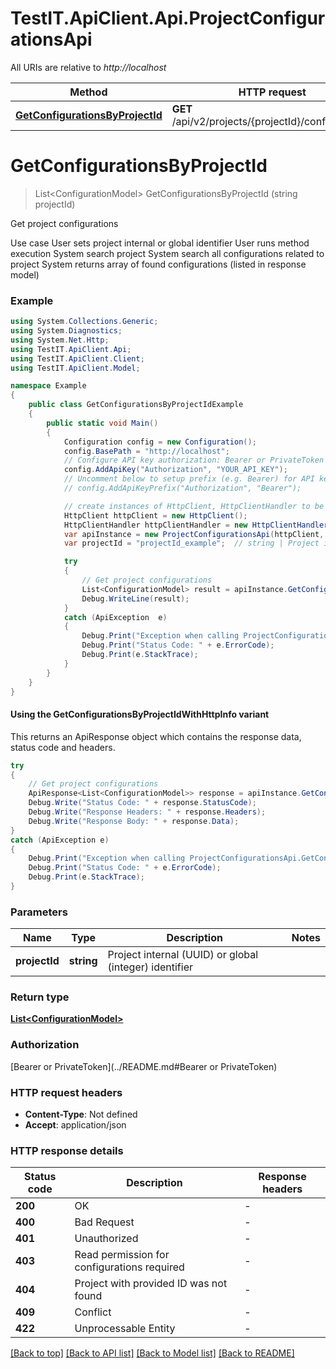 # TestIT.ApiClient.Api.ProjectConfigurationsApi

All URIs are relative to *http://localhost*

| Method | HTTP request | Description |
|--------|--------------|-------------|
| [**GetConfigurationsByProjectId**](ProjectConfigurationsApi.md#getconfigurationsbyprojectid) | **GET** /api/v2/projects/{projectId}/configurations | Get project configurations |

<a id="getconfigurationsbyprojectid"></a>
# **GetConfigurationsByProjectId**
> List&lt;ConfigurationModel&gt; GetConfigurationsByProjectId (string projectId)

Get project configurations

  Use case    User sets project internal or global identifier    User runs method execution    System search project    System search all configurations related to project    System returns array of found configurations (listed in response model)

### Example
```csharp
using System.Collections.Generic;
using System.Diagnostics;
using System.Net.Http;
using TestIT.ApiClient.Api;
using TestIT.ApiClient.Client;
using TestIT.ApiClient.Model;

namespace Example
{
    public class GetConfigurationsByProjectIdExample
    {
        public static void Main()
        {
            Configuration config = new Configuration();
            config.BasePath = "http://localhost";
            // Configure API key authorization: Bearer or PrivateToken
            config.AddApiKey("Authorization", "YOUR_API_KEY");
            // Uncomment below to setup prefix (e.g. Bearer) for API key, if needed
            // config.AddApiKeyPrefix("Authorization", "Bearer");

            // create instances of HttpClient, HttpClientHandler to be reused later with different Api classes
            HttpClient httpClient = new HttpClient();
            HttpClientHandler httpClientHandler = new HttpClientHandler();
            var apiInstance = new ProjectConfigurationsApi(httpClient, config, httpClientHandler);
            var projectId = "projectId_example";  // string | Project internal (UUID) or global (integer) identifier

            try
            {
                // Get project configurations
                List<ConfigurationModel> result = apiInstance.GetConfigurationsByProjectId(projectId);
                Debug.WriteLine(result);
            }
            catch (ApiException  e)
            {
                Debug.Print("Exception when calling ProjectConfigurationsApi.GetConfigurationsByProjectId: " + e.Message);
                Debug.Print("Status Code: " + e.ErrorCode);
                Debug.Print(e.StackTrace);
            }
        }
    }
}
```

#### Using the GetConfigurationsByProjectIdWithHttpInfo variant
This returns an ApiResponse object which contains the response data, status code and headers.

```csharp
try
{
    // Get project configurations
    ApiResponse<List<ConfigurationModel>> response = apiInstance.GetConfigurationsByProjectIdWithHttpInfo(projectId);
    Debug.Write("Status Code: " + response.StatusCode);
    Debug.Write("Response Headers: " + response.Headers);
    Debug.Write("Response Body: " + response.Data);
}
catch (ApiException e)
{
    Debug.Print("Exception when calling ProjectConfigurationsApi.GetConfigurationsByProjectIdWithHttpInfo: " + e.Message);
    Debug.Print("Status Code: " + e.ErrorCode);
    Debug.Print(e.StackTrace);
}
```

### Parameters

| Name | Type | Description | Notes |
|------|------|-------------|-------|
| **projectId** | **string** | Project internal (UUID) or global (integer) identifier |  |

### Return type

[**List&lt;ConfigurationModel&gt;**](ConfigurationModel.md)

### Authorization

[Bearer or PrivateToken](../README.md#Bearer or PrivateToken)

### HTTP request headers

 - **Content-Type**: Not defined
 - **Accept**: application/json


### HTTP response details
| Status code | Description | Response headers |
|-------------|-------------|------------------|
| **200** | OK |  -  |
| **400** | Bad Request |  -  |
| **401** | Unauthorized |  -  |
| **403** | Read permission for configurations required |  -  |
| **404** | Project with provided ID was not found |  -  |
| **409** | Conflict |  -  |
| **422** | Unprocessable Entity |  -  |

[[Back to top]](#) [[Back to API list]](../README.md#documentation-for-api-endpoints) [[Back to Model list]](../README.md#documentation-for-models) [[Back to README]](../README.md)

